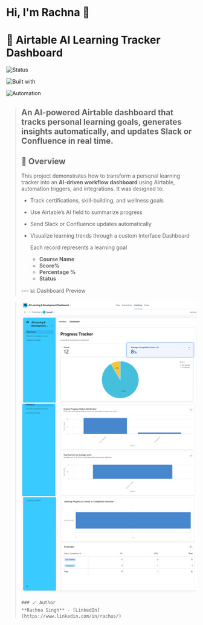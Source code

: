 # Hi, I'm Rachna 👋

# 🤖 Airtable AI Learning Tracker Dashboard 

![Status](https://img.shields.io/badge/status-active-brightgreen) 

![Built with](https://img.shields.io/badge/built%20with-Airtable-blue) 

![Automation](https://img.shields.io/badge/automation-Slack-lightgrey) 

> **An AI-powered Airtable dashboard that tracks personal learning goals, generates insights automatically, and updates Slack or Confluence in real time.**
> ---
> ## 🧭 Overview
> This project demonstrates how to transform a personal learning tracker into an **AI-driven workflow dashboard** using Airtable, automation triggers, and integrations.
> It was designed to:
> - Track certifications, skill-building, and wellness goals
> - Use Airtable’s AI field to summarize progress
> - Send Slack or Confluence updates automatically
>
> - Visualize learning trends through a custom Interface Dashboard
>  
>
>   Each record represents a learning goal 
>   - **Course Name**
>   - **Score%**
>   - **Percentage %**
>   - **Status**
>
> --- 📊 Dashboard Preview


>   ![AI Learning Tracker Dashboard](https://github.com/rachnas80/airtable-ai-automation/blob/main/asets/Dashboard_1.png)
>   ![AI Learning Tracker Dashboard](https://github.com/rachnas80/airtable-ai-automation/blob/main/asets/Dashboard_2.png)
>   ![AI Learning Tracker Dashboard](https://github.com/rachnas80/airtable-ai-automation/blob/main/asets/Dashboard_3.png)
>
> 
>     ### 🪄 Author
>     **Rachna Singh** - [LinkedIn](https://www.linkedin.com/in/rachus/)
